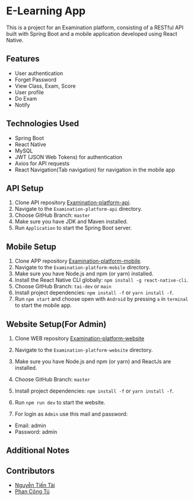 # E-Learning App

This is a project for an Examination platform, consisting of a RESTful API built with Spring Boot and a mobile application developed using React Native.

## Features

- User authentication
- Forget Password
- View Class, Exam, Score
- User profile
- Do Exam
- Notify

## Technologies Used

- Spring Boot
- React Native
- MySQL
- JWT (JSON Web Tokens) for authentication
- Axios for API requests
- React Navigation(Tab navigation) for navigation in the mobile app

## API Setup

1. Clone API repository [Examination-platform-api][1].
2. Navigate to the `Examination-platform-api` directory.
3. Choose GitHub Branch: `master`
4. Make sure you have JDK and Maven installed.
5. Run `Application` to start the Spring Boot server.

## Mobile Setup

1. Clone APP repository [Examination-platform-mobile][2].
2. Navigate to the `Examination-platform-mobile` directory.
3. Make sure you have Node.js and npm (or yarn) installed.
4. Install the React Native CLI globally: `npm install -g react-native-cli`.
5. Choose GitHub Branch: `tai-dev` or `main`
6. Install project dependencies: `npm install -f` or `yarn install -f`.
7. Run `npm start` and choose open with `Android` by pressing `a` in `terminal` to start the mobile app.

## Website Setup(For Admin)

1. Clone WEB repository [Examination-platform-website][3]
2. Navigate to the `Examination-platform-website` directory.
3. Make sure you have Node.js and npm (or yarn) and ReactJs are installed.
4. Choose GitHub Branch: `master`
5. Install project dependencies: `npm install -f` or `yarn install -f`.
6. Run `npm run dev` to start the website.

7. For login as `Admin` use this mail and password:
- Email: admin
- Password: admin

## Additional Notes

[1]: https://github.com/PhanCongTu/Examination-platform-API.git       "Examination-platform-api"
[2]: https://github.com/tientaintt/App_KiemTraOnline.git     "Examination-platform-mobile"
[3]: https://github.com/PhanCongTu/Examination-platform-website.git     "Examination-platform-website"

## Contributors

- [Nguyễn Tiến Tài](https://github.com/tientaintt)
- [Phan Công Tú](https://github.com/PhanCongTu)

